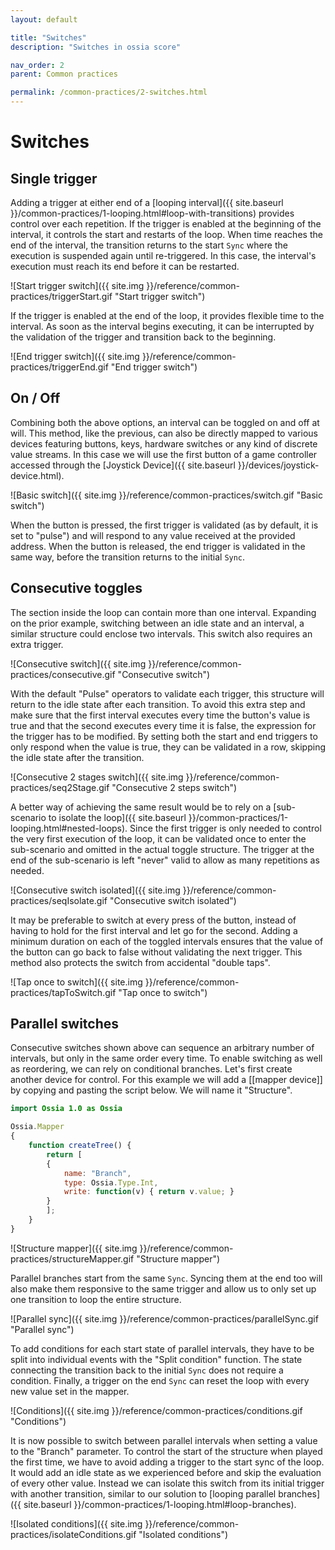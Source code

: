 ```yaml
---
layout: default

title: "Switches"
description: "Switches in ossia score"

nav_order: 2
parent: Common practices

permalink: /common-practices/2-switches.html
---
```


# Switches

## Single trigger

Adding a trigger at either end of a
[looping interval]({{ site.baseurl }}/common-practices/1-looping.html#loop-with-transitions)
provides control over each repetition. If the trigger is enabled at the beginning of the interval, it controls the start and restarts of the loop.
When time reaches the end of the interval, the transition returns to the start `Sync` where the execution is suspended again until re-triggered.
In this case, the interval's execution must reach its end before it can be restarted.

![Start trigger switch]({{ site.img }}/reference/common-practices/triggerStart.gif "Start trigger switch")

If the trigger is enabled at the end of the loop, it provides flexible time to the interval.
As soon as the interval begins executing, it can be interrupted by the validation of the trigger and transition back to the beginning.

![End trigger switch]({{ site.img }}/reference/common-practices/triggerEnd.gif "End trigger switch")

## On / Off

Combining both the above options, an interval can be toggled on and off at will. This method, like the previous, can also be directly mapped to various devices featuring buttons, keys, hardware switches or any kind of discrete value streams. In this case we will use the first button of a game controller accessed through the [Joystick Device]({{ site.baseurl }}/devices/joystick-device.html).

![Basic switch]({{ site.img }}/reference/common-practices/switch.gif "Basic switch")

When the button is pressed, the first trigger is validated (as by default, it is set to "pulse") and will respond to any value received at the provided address. When the button is released, the end trigger is validated in the same way, before the transition returns to the initial `Sync`.

## Consecutive toggles

The section inside the loop can contain more than one interval. Expanding on the prior example, switching between an idle state and an interval, a similar structure could enclose two intervals. This switch also requires an extra trigger.

![Consecutive switch]({{ site.img }}/reference/common-practices/consecutive.gif "Consecutive switch")

With the default "Pulse" operators to validate each trigger, this structure will return to the idle state after each transition. To avoid this extra step and make sure that the first interval executes every time the button's value is true and that the second executes every time it is false, the expression for the trigger has to be modified. By setting both the start and end triggers to only respond when the value is true, they can be validated in a row, skipping the idle state after the transition. 

![Consecutive 2 stages switch]({{ site.img }}/reference/common-practices/seq2Stage.gif "Consecutive 2 steps switch")

A better way of achieving the same result would be to rely on a [sub-scenario to isolate the loop]({{ site.baseurl }}/common-practices/1-looping.html#nested-loops). Since the first trigger is only needed to control the very first execution of the loop, it can be validated once to enter the sub-scenario and omitted in the actual toggle structure. The trigger at the end of the sub-scenario is left "never" valid to allow as many repetitions as needed.

![Consecutive switch isolated]({{ site.img }}/reference/common-practices/seqIsolate.gif "Consecutive switch isolated")

It may be preferable to switch at every press of the button, instead of having to hold for the first interval and let go for the second. Adding a minimum duration on each of the toggled intervals ensures that the value of the button can go back to false without validating the next trigger. This method also protects the switch from accidental "double taps".

![Tap once to switch]({{ site.img }}/reference/common-practices/tapToSwitch.gif "Tap once to switch")

## Parallel switches

Consecutive switches shown above can sequence an arbitrary number of intervals, but only in the same order every time. To enable switching as well as reordering, we can rely on conditional branches. Let's first create another device for control. For this example we will add a [[mapper device]] by copying and pasting the script below. We will name it "Structure".
```qml
import Ossia 1.0 as Ossia

Ossia.Mapper
{
    function createTree() {
        return [
        {
            name: "Branch",
            type: Ossia.Type.Int,
            write: function(v) { return v.value; }
        }
        ];
    }
}
```

![Structure mapper]({{ site.img }}/reference/common-practices/structureMapper.gif "Structure mapper")

Parallel branches start from the same `Sync`. Syncing them at the end too will also make them responsive to the same trigger and allow us to only set up one transition to loop the entire structure.

![Parallel sync]({{ site.img }}/reference/common-practices/parallelSync.gif "Parallel sync")

To add conditions for each start state of parallel intervals, they have to be split into individual events with the "Split condition" function. The state connecting the transition back to the initial `Sync` does not require a condition. Finally, a trigger on the end `Sync` can reset the loop with every new value set in the mapper.

![Conditions]({{ site.img }}/reference/common-practices/conditions.gif "Conditions")

It is now possible to switch between parallel intervals when setting a value to the "Branch" parameter. To control the start of the structure when played the first time, we have to avoid adding a trigger to the start sync of the loop. It would add an idle state as we experienced before and skip the evaluation of every other value. Instead we can isolate this switch from its initial trigger with another transition, similar to our solution to [looping parallel branches]({{ site.baseurl }}/common-practices/1-looping.html#loop-branches).

![Isolated conditions]({{ site.img }}/reference/common-practices/isolateConditions.gif "Isolated conditions")
